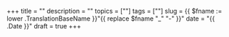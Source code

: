 +++
title = ""
description = ""
topics = [""]
tags = [""]
slug = {{ $fname := lower .TranslationBaseName }}"{{ replace $fname "_" "-" }}"
date = "{{ .Date }}"
draft = true
+++
